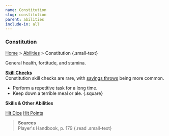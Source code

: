 ```yaml
---
name: Constitution
slug: constitution
parent: abilities
include-in: all
---
```

### Constitution
[Home](home) > [Abilities](abilities) > Constitution {.small-text}

General health, fortitude, and stamina.

**[Skill Checks](skill-check)**<br/>
Constitution skill checks are rare, with [savings throws](saving-throw) being more common. 
- Perform a repetitive task for a long time.
- Keep down a terrible meal or ale.
{.square}

**Skills & Other Abilities**
<div id="menu-container">
    <a href="hit-dice">Hit Dice</a>
    <a href="hit-points">Hit Points</a>
</div>


> **Sources** <br/>
> Player's Handbook, p. 179
{.read .small-text}


